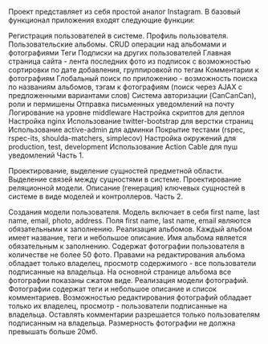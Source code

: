 Проект представляет из себя простой аналог Instagram. В базовый функционал приложения входят следующие функции:

Регистрация пользователей в системе. Профиль пользователя.
Пользовательские альбомы. CRUD операции над альбомами и фотографиями
Теги
Подписки на других пользователей
Главная страница сайта - лента последних фото из подписок с возможностью сортировки по дате добавления, группировкой по тегам
Комментарии к фотографиям
Глобальный поиск по приложению - возможность поиска по названиям альбомов, тэгам к фотографиям (поиск через AJAX с предложенными вариантами слов)
Система авторизации (CanCanCan), роли и пермишены
Отправка письменных уведомлений на почту
Логирование на уровне middleware
Настройка скриптов для деплоя
Настройка nginx
Использование twitter-bootstrap для верстки страниц
Использование active-admin для админки
Покрытие тестами (rspec, rspec-its, shoulda-matchers, simplecov)
Настройка окружений для production, test, development
Использование Action Cable для пуш уведомлений
Часть 1.

Проектирование, выделение сущностей предметной области. Выделение связей между сущностями в системе. Проектирование реляционной модели.
Описание (генерация) ключевых сущностей в системе в виде моделей и контроллеров.
Часть 2.

Создания модели пользователя. Модель включает в себя first name, last name, email, photo, address. Поля first name, last name, email являются обязательными к заполнению.
Реализация альбомов. Каждый альбом имеет название, теги и небольшое описание. Имя альбома является обязательным к заполнению. Содержат фотографии пользователя в количестве не более 50 фото. Правами на редактирования альбома обладает только владелец, просмотр содержимого - все пользователи подписанные на владельца. На основной странице альбома все фотографии показаны сжатом виде.
Реализация модели фотографий. Фотографии содержат теги и небольшое описание и список комментариев. Возможностью редактирования фотографий обладает только их владелец, просмотр - пользователи подписанные на владельца. Оставлять комментарии разрешается только пользователям подписанным на владельца. Размерность фотографии не должна превышать больше 20мб.